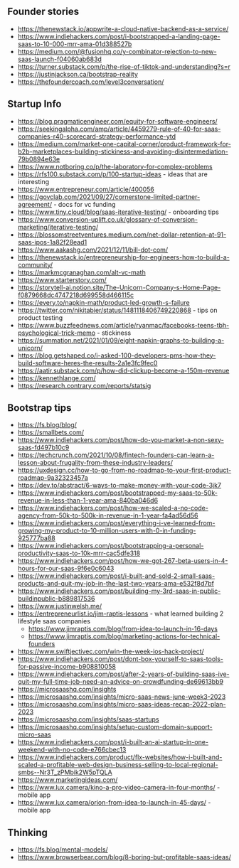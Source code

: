 ## Founder stories

- https://thenewstack.io/appwrite-a-cloud-native-backend-as-a-service/
- https://www.indiehackers.com/post/i-bootstrapped-a-landing-page-saas-to-10-000-mrr-ama-01d388527b
- https://medium.com/@fusionhq.co/y-combinator-rejection-to-new-saas-launch-f04060ab683d
- https://turner.substack.com/p/the-rise-of-tiktok-and-understanding?s=r
- https://justinjackson.ca/bootstrap-reality
- https://thefoundercoach.com/level3conversation/

## Startup Info

- https://blog.pragmaticengineer.com/equity-for-software-engineers/
- https://seekingalpha.com/amp/article/4459279-rule-of-40-for-saas-companies-r40-scorecard-strategy-performance-ytd
- https://medium.com/market-one-capital-corner/product-framework-for-b2b-marketplaces-building-stickiness-and-avoiding-disintermediation-79b0894e63e
- https://www.notboring.co/p/the-laboratory-for-complex-problems
- https://rfs100.substack.com/p/100-startup-ideas - ideas that are interesting
- https://www.entrepreneur.com/article/400056
- https://govclab.com/2021/09/27/cornerstone-limited-partner-agreement/ - docs for vc funding
- https://www.tiny.cloud/blog/saas-iterative-testing/ - onboarding tips
- https://www.conversion-uplift.co.uk/glossary-of-conversion-marketing/iterative-testing/
- https://blossomstreetventures.medium.com/net-dollar-retention-at-91-saas-ipos-1a82f28ead1
- https://www.aakashg.com/2021/12/11/bill-dot-com/
- https://thenewstack.io/entrepreneurship-for-engineers-how-to-build-a-community/
- https://markmcgranaghan.com/alt-vc-math
- https://www.starterstory.com/
- https://storytell-ai.notion.site/The-Unicorn-Company-s-Home-Page-f0879668dc4747218d699558d466115c
- https://every.to/napkin-math/product-led-growth-s-failure
- https://twitter.com/nikitabier/status/1481118406749220868 - tips on product testing
- https://www.buzzfeednews.com/article/ryanmac/facebooks-teens-tbh-psychological-trick-memo - stickiness
- https://summation.net/2021/01/09/eight-napkin-graphs-to-building-a-unicorn/
- https://blog.getshaped.co/i-asked-100-developers-pms-how-they-build-software-heres-the-results-2a1e3fc9fec0
- https://aatir.substack.com/p/how-did-clickup-become-a-150m-revenue
- https://kennethlange.com/
- https://research.contrary.com/reports/statsig

## Bootstrap tips

- https://fs.blog/blog/
- https://smallbets.com/
- https://www.indiehackers.com/post/how-do-you-market-a-non-sexy-saas-fd497b10c9
- https://techcrunch.com/2021/10/08/fintech-founders-can-learn-a-lesson-about-frugality-from-these-industry-leaders/
- https://uxdesign.cc/how-to-go-from-no-roadmap-to-your-first-product-roadmap-9a32323457a
- https://dev.to/abstract/6-ways-to-make-money-with-your-code-3jk7
- https://www.indiehackers.com/post/bootstrapped-my-saas-to-50k-revenue-in-less-than-1-year-ama-840ba046d6
- https://www.indiehackers.com/post/how-we-scaled-a-no-code-agency-from-50k-to-500k-in-revenue-in-1-year-fa4ad56d56
- https://www.indiehackers.com/post/everything-i-ve-learned-from-growing-my-product-to-10-million-users-with-0-in-funding-925777ba88
- https://www.indiehackers.com/post/bootstrapping-a-personal-productivity-saas-to-10k-mrr-cac5dfe318
- https://www.indiehackers.com/post/how-we-got-267-beta-users-in-4-hours-for-our-saas-9f6e0c6043
- https://www.indiehackers.com/post/i-built-and-sold-2-small-saas-products-and-quit-my-job-in-the-last-two-years-ama-e532f8d7bf
- https://www.indiehackers.com/post/building-my-3rd-saas-in-public-buildinpublic-b889817536
- https://www.justinwelsh.me/
- https://entrepreneurlist.io/jim-raptis-lessons - what learned building 2 lifestyle saas companies
  - https://www.jimraptis.com/blog/from-idea-to-launch-in-16-days
  - https://www.jimraptis.com/blog/marketing-actions-for-technical-founders
- https://www.swiftjectivec.com/win-the-week-ios-hack-project/
- https://www.indiehackers.com/post/dont-box-yourself-to-saas-tools-for-passive-income-b908810058
- https://www.indiehackers.com/post/after-2-years-of-building-saas-ive-quit-my-full-time-job-need-an-advice-on-crowdfunding-de69613bb9
- https://microsaashq.com/insights
- https://microsaashq.com/insights/micro-saas-news-june-week3-2023
- https://microsaashq.com/insights/micro-saas-ideas-recap-2022-plan-2023
- https://microsaashq.com/insights/saas-startups
- https://microsaashq.com/insights/setup-custom-domain-support-micro-saas
- https://www.indiehackers.com/post/i-built-an-ai-startup-in-one-weekend-with-no-code-e766cbec13
- https://www.indiehackers.com/product/flx-websites/how-i-built-and-scaled-a-profitable-web-design-business-selling-to-local-regional-smbs--Nr3T_zPMbik2W5pTQLA
- https://www.marketingideas.com/ 
- https://www.lux.camera/kino-a-pro-video-camera-in-four-months/ - mobile app
- https://www.lux.camera/orion-from-idea-to-launch-in-45-days/ - mobile app

## Thinking
- https://fs.blog/mental-models/
- https://www.browserbear.com/blog/8-boring-but-profitable-saas-ideas/
